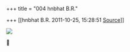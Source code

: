 +++
title = "004 hnbhat B.R."

+++
[[hnbhat B.R.	2011-10-25, 15:28:51 [Source](https://groups.google.com/g/bvparishat/c/kOU_iaA-GJ4)]]



![](https://ci4.googleusercontent.com/proxy/Xf1W-p_ZXZazrXnugYtuZ2u7esk6BRQ3-Y5Ci5guNfrWncQPaikMKQHpBblgKDiXAr6Ve9WWM49FwjR0IGeMK6IDi_QPV-GLk5t1hrYljYEh-XyYYXmrA7I_lgISPd8EjU95pmbT2tP2raTQkJk=s0-d-e1-ft#http://t2.gstatic.com/images?q=tbn:ANd9GcT6zWeQnFHI2uEJUR-K_4s0ARobokCsyX2KCTSdwkm1Gynnf9oW)



